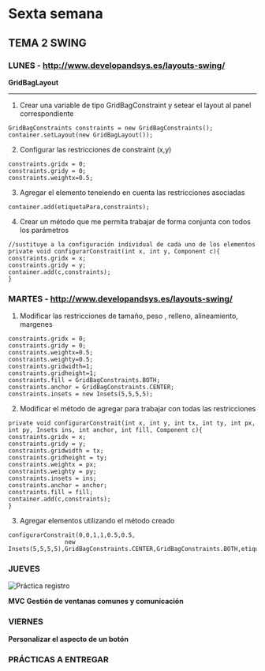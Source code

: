 # Sexta semana

## TEMA 2 SWING

### LUNES - http://www.developandsys.es/layouts-swing/

**GridBagLayout**
***

1. Crear una variable de tipo GridBagConstraint y setear el layout al panel correspondiente
````
GridBagConstraints constraints = new GridBagConstraints();
container.setLayout(new GridBagLayout());
````

2. Configurar las restricciones de constraint (x,y)
````
constraints.gridx = 0;
constraints.gridy = 0;
constraints.weightx=0.5;
````
3. Agregar el elemento teneiendo en cuenta las restricciones asociadas
````
container.add(etiquetaPara,constraints);
````
4. Crear un método que me permita trabajar de forma conjunta con todos los parámetros
````
//sustituye a la configuración individual de cada uno de los elementos
private void configurarConstrait(int x, int y, Component c){
constraints.gridx = x;
constraints.gridy = y;
container.add(c,constraints);
}
````

### MARTES - http://www.developandsys.es/layouts-swing/

1. Modificar las restricciones de tamaño, peso , relleno, alineamiento, margenes
````
constraints.gridx = 0;
constraints.gridy = 0;
constraints.weightx=0.5;
constraints.weighty=0.5;
constraints.gridwidth=1;
constraints.gridheight=1;
constraints.fill = GridBagConstraints.BOTH;
constraints.anchor = GridBagConstraints.CENTER;
constraints.insets = new Insets(5,5,5,5);
````
2. Modificar el método de agregar para trabajar con todas las restricciones
````
private void configurarConstrait(int x, int y, int tx, int ty, int px, int py, Insets ins, int anchor, int fill, Component c){
constraints.gridx = x;
constraints.gridy = y;
constraints.gridwidth = tx;
constraints.gridheight = ty;
constraints.weightx = px;
constraints.weighty = py;
constraints.insets = ins;
constraints.anchor = anchor;
constraints.fill = fill;
container.add(c,constraints);
}
````
3. Agregar elementos utilizando el método creado
````
configurarConstrait(0,0,1,1,0.5,0.5,
                new Insets(5,5,5,5),GridBagConstraints.CENTER,GridBagConstraints.BOTH,etiquetaPara);
````

### JUEVES

![Práctica registro](https://github.com/DevelopSys/clasedi/blob/master/practicas/registro1.png "Práctica registro")


**MVC**
**Gestión de ventanas comunes y comunicación**

### VIERNES
**Personalizar el aspecto de un botón**

### PRÁCTICAS A ENTREGAR

